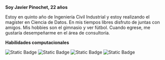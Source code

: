 **Soy Javier Pinochet, 22 años**

Estoy en quinto año de Ingeniería Civil Industrial y estoy realizando el magíster en Ciencia de Datos. En mis tiempos libres disfruto de juntas con amigos. Mis hobbies son el gimnasio y ver fútbol. Cuando egrese, me gustaría desempeñarme en el área de consultoría.

**Habilidades computacionales**

![Static Badge](https://img.shields.io/badge/Python-blue) ![Static Badge](https://img.shields.io/badge/R-red) ![Static Badge](https://img.shields.io/badge/SQL-green) ![Static Badge](https://img.shields.io/badge/Power%20BI-orange)


